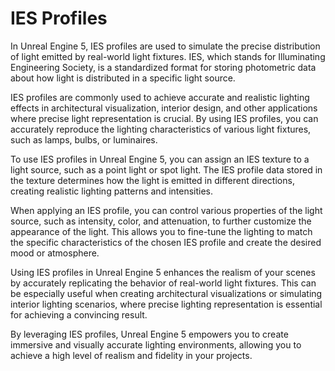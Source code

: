 # IES Profiles

<p>In Unreal Engine 5, IES profiles are used to simulate the precise distribution of light emitted by real-world light fixtures. IES, which stands for Illuminating Engineering Society, is a standardized format for storing photometric data about how light is distributed in a specific light source.</p>
<p>IES profiles are commonly used to achieve accurate and realistic lighting effects in architectural visualization, interior design, and other applications where precise light representation is crucial. By using IES profiles, you can accurately reproduce the lighting characteristics of various light fixtures, such as lamps, bulbs, or luminaires.</p>
<p>To use IES profiles in Unreal Engine 5, you can assign an IES texture to a light source, such as a point light or spot light. The IES profile data stored in the texture determines how the light is emitted in different directions, creating realistic lighting patterns and intensities.</p>
<p>When applying an IES profile, you can control various properties of the light source, such as intensity, color, and attenuation, to further customize the appearance of the light. This allows you to fine-tune the lighting to match the specific characteristics of the chosen IES profile and create the desired mood or atmosphere.</p>
<p>Using IES profiles in Unreal Engine 5 enhances the realism of your scenes by accurately replicating the behavior of real-world light fixtures. This can be especially useful when creating architectural visualizations or simulating interior lighting scenarios, where precise lighting representation is essential for achieving a convincing result.</p>
<p>By leveraging IES profiles, Unreal Engine 5 empowers you to create immersive and visually accurate lighting environments, allowing you to achieve a high level of realism and fidelity in your projects.</p>